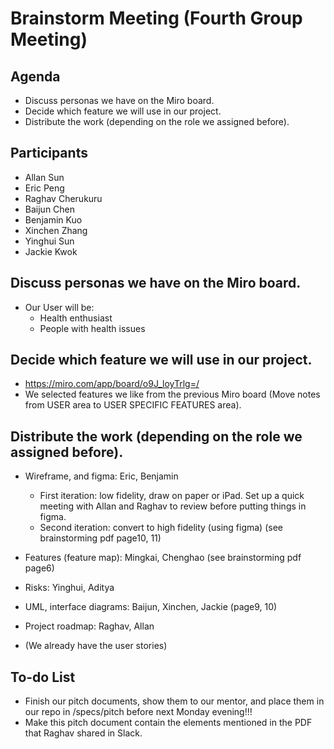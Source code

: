 # Brainstorm Meeting (Fourth Group Meeting)

## Agenda
* Discuss personas we have on the Miro board.
* Decide which feature we will use in our project.
* Distribute the work (depending on the role we assigned before).

## Participants
* Allan Sun
* Eric Peng
* Raghav Cherukuru
* Baijun Chen
* Benjamin Kuo
* Xinchen Zhang
* Yinghui Sun
* Jackie Kwok

## Discuss personas we have on the Miro board.
* Our User will be:
    * Health enthusiast
    * People with health issues 

## Decide which feature we will use in our project.
* https://miro.com/app/board/o9J_loyTrlg=/
* We selected features we like from the previous Miro board (Move notes from USER area to USER SPECIFIC FEATURES area).

## Distribute the work (depending on the role we assigned before).
* Wireframe, and figma: Eric, Benjamin
     * First iteration: low fidelity, draw on paper or iPad. Set up a quick meeting with Allan and Raghav to review before putting things in figma. 
     * Second iteration: convert to high fidelity (using figma) (see brainstorming pdf page10, 11)
* Features (feature map): Mingkai, Chenghao (see brainstorming pdf page6)
* Risks: Yinghui, Aditya
* UML, interface diagrams: Baijun, Xinchen, Jackie (page9, 10)
* Project roadmap: Raghav, Allan

* (We already have the user stories)

## To-do List
* Finish our pitch documents, show them to our mentor, and place them in our repo in /specs/pitch before next Monday evening!!!
* Make this pitch document contain the elements mentioned in the PDF that Raghav shared in Slack.

